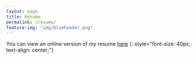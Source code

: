 ```yaml
---
layout: page
title: Resume
permalink: /resume/
feature-img: "img/blueheader.png"
---
```


You can view an online version of my resume [here](https://resume.creddle.io/resume/h6cd7uygpq5)
{: style="font-size: 40px; text-align: center;"}
